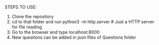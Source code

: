 STEPS TO USE:

1) Clone the repository
2) cd to that folder and run python3 -m http.server # Just a HTTP server for file reading
3) Go to the browser and type localhost:8000
4) New questions can be added in json files of Questions folder

